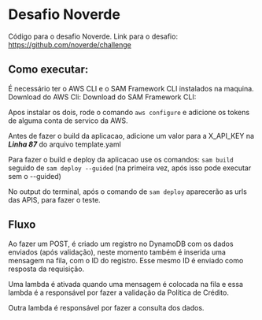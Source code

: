 # Desafio Noverde
Código para o desafio Noverde. Link para o desafio: https://github.com/noverde/challenge

## Como executar:
É necessário ter o AWS CLI e o SAM Framework CLI instalados na maquina.
Download do AWS Cli:
Download do SAM Framework CLI:

Apos instalar os dois, rode o comando `aws configure` e adicione os tokens de alguma conta de servico da AWS.

Antes de fazer o build da aplicacao, adicione um valor para a X_API_KEY na ***Linha 87*** do arquivo template.yaml

Para fazer o build e deploy da aplicacao use os comandos:
`sam build`
seguido de 
`sam deploy --guided` (na primeira vez, após isso pode executar sem o --guided)

No output do terminal, após o comando de `sam deploy` aparecerão as urls das APIS, para fazer o teste.

## Fluxo
Ao fazer um POST, é criado um registro no DynamoDB com os dados enviados (após validação), neste momento também é inserida uma mensagem na fila, com o ID do registro. Esse mesmo ID é enviado como resposta da requisição.

Uma lambda é ativada quando uma mensagem é colocada na fila e essa lambda é a responsável por fazer a validação da Política de Crédito.

Outra lambda é responsável por fazer a consulta dos dados.
